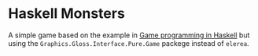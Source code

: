 # Haskell Monsters

A simple game based on the example in [Game programming in Haskell](https://leanpub.com/gameinhaskell) but using the `Graphics.Gloss.Interface.Pure.Game` packege instead of `elerea`.
